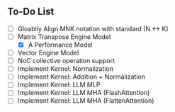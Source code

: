 ## To-Do List

- [ ] Gloablly Align MNK notation with standard (N <-> K)
- [ ] Matrix Transpose Engine Model
	- [x] A Performance Model
- [ ] Vector Engine Model
- [ ] NoC collective operation support
- [ ] Implement Kernel: Normalization
- [ ] Implement Kernel: Addition + Normalization
- [ ] Implement Kernel: LLM MLP
- [ ] Implement Kernel: LLM MHA (FlashAttention)
- [ ] Implement Kernel: LLM MHA (FlattenAttention)